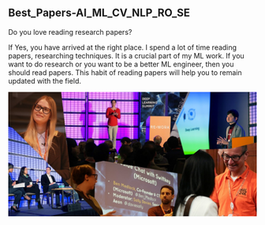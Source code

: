 ## Best_Papers-AI_ML_CV_NLP_RO_SE
Do you love reading research papers? 

If Yes, you have arrived at the right place. I spend a lot of time reading papers, researching techniques. It is a crucial part of my ML work. If you want to do research or you want to be a better ML engineer, then you should read papers. This habit of reading papers will help you to remain updated with the field.

<img src="https://github.com/SSusantAchary/Top_Conferences_Best_Papers-AI_ML_CV_NLP_RO_SE/blob/main/image1_ai4.jpg" width =1000>